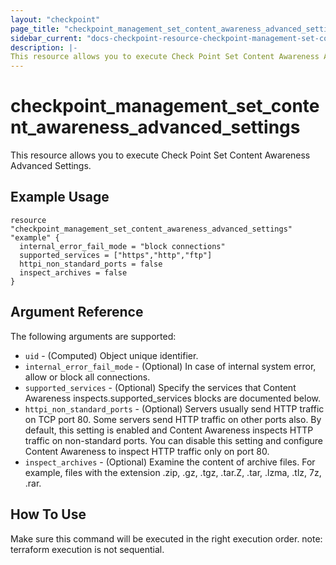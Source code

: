 ```yaml
---
layout: "checkpoint"
page_title: "checkpoint_management_set_content_awareness_advanced_settings"
sidebar_current: "docs-checkpoint-resource-checkpoint-management-set-content-awareness-advanced-settings"
description: |-
This resource allows you to execute Check Point Set Content Awareness Advanced Settings.
---
```


# checkpoint_management_set_content_awareness_advanced_settings

This resource allows you to execute Check Point Set Content Awareness Advanced Settings.

## Example Usage


```hcl
resource "checkpoint_management_set_content_awareness_advanced_settings" "example" {
  internal_error_fail_mode = "block connections"
  supported_services = ["https","http","ftp"]
  httpi_non_standard_ports = false
  inspect_archives = false
}
```

## Argument Reference

The following arguments are supported:

* `uid` - (Computed) Object unique identifier.
* `internal_error_fail_mode` - (Optional) In case of internal system error, allow or block all connections. 
* `supported_services` - (Optional) Specify the services that Content Awareness inspects.supported_services blocks are documented below.
* `httpi_non_standard_ports` - (Optional) Servers usually send HTTP traffic on TCP port 80. Some servers send HTTP traffic on other ports also. By default, this setting is enabled and Content Awareness inspects HTTP traffic on non-standard ports. You can disable this setting and configure Content Awareness to inspect HTTP traffic only on port 80. 
* `inspect_archives` - (Optional) Examine the content of archive files. For example, files with the extension .zip, .gz, .tgz, .tar.Z, .tar, .lzma, .tlz, 7z, .rar. 


## How To Use
Make sure this command will be executed in the right execution order. 
note: terraform execution is not sequential.  

